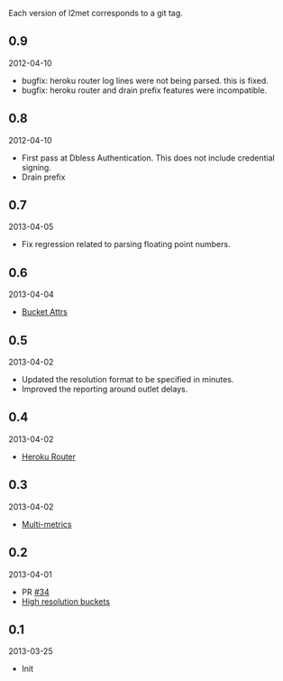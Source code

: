 Each version of l2met corresponds to a git tag.

## 0.9

2012-04-10

* bugfix: heroku router log lines were not being parsed. this is fixed.
* bugfix: heroku router and drain prefix features were incompatible.

## 0.8

2012-04-10

* First pass at Dbless Authentication. This does not include credential signing.
* Drain prefix

## 0.7

2013-04-05

* Fix regression related to parsing floating point numbers.

## 0.6

2013-04-04

* [Bucket Attrs](https://github.com/ryandotsmith/l2met#bucket-attrs)

## 0.5

2013-04-02

* Updated the resolution format to be specified in minutes.
* Improved the reporting around outlet delays.

## 0.4

2013-04-02

* [Heroku Router](https://github.com/ryandotsmith/l2met#heroku-router)

## 0.3

2013-04-02

* [Multi-metrics](https://github.com/ryandotsmith/l2met#multi-metrics)

## 0.2

2013-04-01

* PR [#34](https://github.com/ryandotsmith/l2met/pull/34)
* [High resolution buckets](https://github.com/ryandotsmith/l2met#high-resolution-buckets)

## 0.1

2013-03-25

* Init
